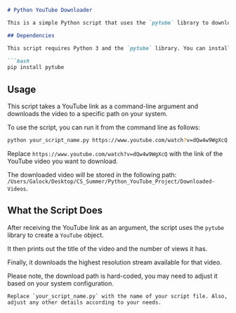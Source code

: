 ```markdown
# Python YouTube Downloader

This is a simple Python script that uses the `pytube` library to download a YouTube video. Given a YouTube link, it will download the highest resolution stream available.

## Dependencies

This script requires Python 3 and the `pytube` library. You can install `pytube` with pip:

```bash
pip install pytube
```

## Usage

This script takes a YouTube link as a command-line argument and downloads the video to a specific path on your system.

To use the script, you can run it from the command line as follows:

```bash
python your_script_name.py https://www.youtube.com/watch?v=dQw4w9WgXcQ
```

Replace `https://www.youtube.com/watch?v=dQw4w9WgXcQ` with the link of the YouTube video you want to download. 

The downloaded video will be stored in the following path: `/Users/Galock/Desktop/CS_Summer/Python_YouTube_Project/Downloaded-Videos`.

## What the Script Does

After receiving the YouTube link as an argument, the script uses the `pytube` library to create a `YouTube` object.

It then prints out the title of the video and the number of views it has.

Finally, it downloads the highest resolution stream available for that video.

Please note, the download path is hard-coded, you may need to adjust it based on your system configuration.
```
Replace `your_script_name.py` with the name of your script file. Also, adjust any other details according to your needs.
